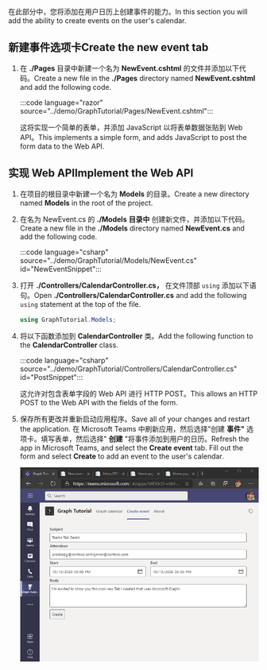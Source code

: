 <!-- markdownlint-disable MD002 MD041 -->

<span data-ttu-id="e8aeb-101">在此部分中，您将添加在用户日历上创建事件的能力。</span><span class="sxs-lookup"><span data-stu-id="e8aeb-101">In this section you will add the ability to create events on the user's calendar.</span></span>

## <a name="create-the-new-event-tab"></a><span data-ttu-id="e8aeb-102">新建事件选项卡</span><span class="sxs-lookup"><span data-stu-id="e8aeb-102">Create the new event tab</span></span>

1. <span data-ttu-id="e8aeb-103">在 **./Pages** 目录中新建一个名为 **NewEvent.cshtml** 的文件并添加以下代码。</span><span class="sxs-lookup"><span data-stu-id="e8aeb-103">Create a new file in the **./Pages** directory named **NewEvent.cshtml** and add the following code.</span></span>

    :::code language="razor" source="../demo/GraphTutorial/Pages/NewEvent.cshtml":::

    <span data-ttu-id="e8aeb-104">这将实现一个简单的表单，并添加 JavaScript 以将表单数据张贴到 Web API。</span><span class="sxs-lookup"><span data-stu-id="e8aeb-104">This implements a simple form, and adds JavaScript to post the form data to the Web API.</span></span>

## <a name="implement-the-web-api"></a><span data-ttu-id="e8aeb-105">实现 Web API</span><span class="sxs-lookup"><span data-stu-id="e8aeb-105">Implement the Web API</span></span>

1. <span data-ttu-id="e8aeb-106">在项目的根目录中新建一个名为 **Models** 的目录。</span><span class="sxs-lookup"><span data-stu-id="e8aeb-106">Create a new directory named **Models** in the root of the project.</span></span>

1. <span data-ttu-id="e8aeb-107">在名为 NewEvent.cs 的 **./Models** **目录中** 创建新文件，并添加以下代码。</span><span class="sxs-lookup"><span data-stu-id="e8aeb-107">Create a new file in the **./Models** directory named **NewEvent.cs** and add the following code.</span></span>

    :::code language="csharp" source="../demo/GraphTutorial/Models/NewEvent.cs" id="NewEventSnippet":::

1. <span data-ttu-id="e8aeb-108">打开 **./Controllers/CalendarController.cs，** 在文件顶部 `using` 添加以下语句。</span><span class="sxs-lookup"><span data-stu-id="e8aeb-108">Open **./Controllers/CalendarController.cs** and add the following `using` statement at the top of the file.</span></span>

    ```csharp
    using GraphTutorial.Models;
    ```

1. <span data-ttu-id="e8aeb-109">将以下函数添加到 **CalendarController** 类。</span><span class="sxs-lookup"><span data-stu-id="e8aeb-109">Add the following function to the **CalendarController** class.</span></span>

    :::code language="csharp" source="../demo/GraphTutorial/Controllers/CalendarController.cs" id="PostSnippet":::

    <span data-ttu-id="e8aeb-110">这允许对包含表单字段的 Web API 进行 HTTP POST。</span><span class="sxs-lookup"><span data-stu-id="e8aeb-110">This allows an HTTP POST to the Web API with the fields of the form.</span></span>

1. <span data-ttu-id="e8aeb-111">保存所有更改并重新启动应用程序。</span><span class="sxs-lookup"><span data-stu-id="e8aeb-111">Save all of your changes and restart the application.</span></span> <span data-ttu-id="e8aeb-112">在 Microsoft Teams 中刷新应用，然后选择"创建 **事件"** 选项卡。填写表单，然后选择" **创建** "将事件添加到用户的日历。</span><span class="sxs-lookup"><span data-stu-id="e8aeb-112">Refresh the app in Microsoft Teams, and select the **Create event** tab. Fill out the form and select **Create** to add an event to the user's calendar.</span></span>

    !["创建事件"选项卡的屏幕截图](images/create-event.png)
